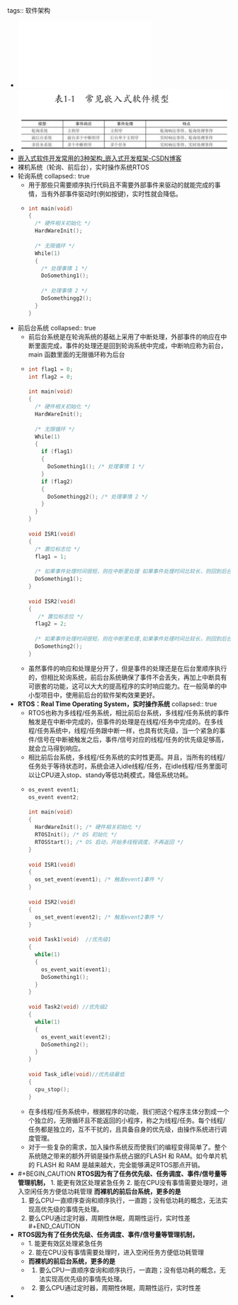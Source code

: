 tags:: 软件架构

- ![嵌入式实时操作系统原理与最佳实践_刘旭明Anna’s_Archive.pdf](../assets/嵌入式实时操作系统原理与最佳实践_(电子与嵌入式系统设计丛书)_--_刘旭明_--_9787111476078_--_89d693b4550f625d461dae8a88ee5baa_--_Anna’s_Archive_1718630097688_0.pdf)
- ![image.png](../assets/image_1718630490152_0.png)
- [嵌入式软件开发常用的3种架构_嵌入式开发框架-CSDN博客](https://blog.csdn.net/an520_/article/details/124877026)
- 裸机系统（轮询、前后台），实时操作系统RTOS
- 轮询系统
  collapsed:: true
	- 用于那些只需要顺序执行代码且不需要外部事件来驱动的就能完成的事情，当有外部事件驱动时(例如按键)，实时性就会降低。
	- ```c
	  int main(void)
	  {   
	    /* 硬件相关初始化 */  
	    HardWareInit();  
	    
	    /* 无限循环 */  
	    While(1) 
	    {       
	      /* 处理事情 1 */     
	      DoSomething1();     
	      
	      /* 处理事情 2 */    
	      DoSomethingg2();  
	    }
	  }
	  ```
- 前后台系统
  collapsed:: true
	- 前后台系统是在轮询系统的基础上采用了中断处理，外部事件的响应在中断里面完成，事件的处理还是回到轮询系统中完成，中断响应称为前台， main 函数里面的无限循环称为后台
	- ```c
	  int flag1 = 0;
	  int flag2 = 0;
	  
	  int main(void)
	  {	
	    /* 硬件相关初始化 */
	    HardWareInit(); 
	    
	    /* 无限循环 */
	    While(1)
	    {
	      if (flag1)
	      {  
	        DoSomething1(); /* 处理事情 1 */
	      }
	      if (flag2) 
	      {  
	        DoSomethingg2(); /* 处理事情 2 */
	      }
	    }
	  }
	  
	  void ISR1(void)
	  {     
	    /* 置位标志位 */   
	    flag1 = 1;  
	    
	    /* 如果事件处理时间很短，则在中断里处理 如果事件处理时间比较长，则回到后台 */   
	    DoSomething1();
	  }
	  
	  void ISR2(void)
	  {    
	     /* 置位标志位 */
	    flag2 = 2;   
	    
	    /* 如果事件处理时间很短，则在中断里处理,如果事件处理时间比较长，则回到后台*/   
	    DoSomething2();
	  }
	  
	  ```
	- 虽然事件的响应和处理是分开了，但是事件的处理还是在后台里顺序执行的，但相比轮询系统，前后台系统确保了事件不会丢失，再加上中断具有可嵌套的功能，这可以大大的提高程序的实时响应能力。在一般简单的中小型项目中，使用前后台的软件架构效果更好。
- **RTOS：Real Time Operating System，实时操作系统**
  collapsed:: true
	- RTOS也称为多线程/任务系统，相比前后台系统，多线程/任务系统的事件触发是在中断中完成的，但事件的处理是在线程/任务中完成的。在多线程/任务系统中，线程/任务跟中断一样，也具有优先级，当一个紧急的事件/信号在中断被触发之后，事件/信号对应的线程/任务的优先级足够高，就会立马得到响应。
	- 相比前后台系统，多线程/任务系统的实时性更高。并且，当所有的线程/任务处于等待状态时，系统会进入idle线程/任务，在idle线程/任务里面可以让CPU进入stop、standy等低功耗模式，降低系统功耗。
	- ```c
	  os_event event1;
	  os_event event2;
	  
	  int main(void)
	  {   
	    HardWareInit(); /* 硬件相关初始化 */   
	    RTOSInit(); /* OS 初始化 */   
	    RTOSStart(); /* OS 启动，开始多线程调度，不再返回 */
	  }
	  
	  void ISR1(void)
	  { 
	    os_set_event(event1); /* 触发event1事件 */
	  }
	  
	  void ISR2(void)
	  {   
	    os_set_event(event2); /* 触发event2事件 */
	  }
	  
	  void Task1(void)  //优先级1
	  {  
	    while(1)  
	    {      
	      os_event_wait(event1);   
	      DoSomething1();  
	    }
	  }
	  
	  void Task2(void) //优先级2
	  {  
	    while(1)  
	    {     
	      os_event_wait(event2);     
	      DoSomething2();  
	    }
	  }
	  
	  void Task_idle(void)//优先级最低
	  {  
	    cpu_stop();
	  }
	  ```
	- 在多线程/任务系统中，根据程序的功能，我们把这个程序主体分割成一个个独立的，无限循环且不能返回的小程序，称之为线程/任务。每个线程/任务都是独立的，互不干扰的，且具备自身的优先级，由操作系统进行调度管理。
	- 对于一些复杂的需求，加入操作系统反而使我们的编程变得简单了。整个系统随之带来的额外开销是操作系统占据的FLASH 和 RAM。如今单片机的 FLASH 和 RAM 是越来越大，完全能够满足RTOS那点开销。
- #+BEGIN_CAUTION
  **RTOS因为有了任务优先级、任务调度、事件/信号量等管理机制，**
  	1. 能更有效区处理紧急任务
  	2. 能在CPU没有事情需要处理时，进入空闲任务方便低功耗管理
  **而裸机的前后台系统，更多的是**
  	1. 要么CPU一直顺序查询和顺序执行，一直跑；没有低功耗的概念，无法实现高优先级的事情先处理。
  	2. 要么CPU通过定时器，周期性休眠，周期性运行，实时性差
  #+END_CAUTION
- **RTOS因为有了任务优先级、任务调度、事件/信号量等管理机制，**
	- 1. 能更有效区处理紧急任务
	- 2. 能在CPU没有事情需要处理时，进入空闲任务方便低功耗管理
	- **而裸机的前后台系统，更多的是**
	- 1. 要么CPU一直顺序查询和顺序执行，一直跑；没有低功耗的概念，无法实现高优先级的事情先处理。
	- 2. 要么CPU通过定时器，周期性休眠，周期性运行，实时性差
-